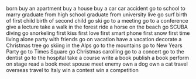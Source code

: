 born
buy an apartment
buy a house
buy a car
car accident
go to school
to marry
graduate from high school
graduate from university
live
go surf
birth of first child
birth of second child
go ski
go to a meeting
go to a conference
give a lecture
take a walk in the forest
ride a horse on the beach
go SCUBA diving
go snorkeling
first kiss
first love
first smart phone
first snow
first time living alone
party with friends
go on vacation
have a vacation
decorate a Christmas tree
go skiing in the Alps
go to the mountains
go to New Years Party
go to Times Square
go Christmas carolling
go to a concert
go to the dentist
go to the hospital
take a course
write a book
publish a book
perform on stage
read a book
meet spouse
meet enemy
own a dog
own a cat
travel overseas
travel to Italy
win a contest
win a competition